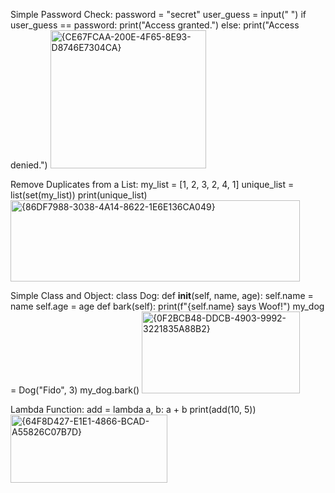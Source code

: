 Simple Password Check:
password = "secret"
user_guess = input(" ")
if user_guess == password:
    print("Access granted.")
else:
    print("Access denied.")
    <img width="249" height="221" alt="{CE67FCAA-200E-4F65-8E93-D8746E7304CA}" src="https://github.com/user-attachments/assets/9cdf9119-4e44-4f51-bdc5-78c7bf8276f2" />

Remove Duplicates from a List:
my_list = [1, 2, 3, 2, 4, 1]
unique_list = list(set(my_list))
print(unique_list)
<img width="463" height="130" alt="{86DF7988-3038-4A14-8622-1E6E136CA049}" src="https://github.com/user-attachments/assets/bdc672b2-7d08-4724-bd11-0a3dfc47c552" />

Simple Class and Object:
class Dog:
    def __init__(self, name, age):
        self.name = name
        self.age = age
    def bark(self):
        print(f"{self.name} says Woof!")
my_dog = Dog("Fido", 3)
my_dog.bark()
<img width="253" height="131" alt="{0F2BCB48-DDCB-4903-9992-3221835A88B2}" src="https://github.com/user-attachments/assets/570b3581-0032-453d-9081-ac822c876b0f" />

Lambda Function:
add = lambda a, b: a + b
print(add(10, 5))
<img width="251" height="109" alt="{64F8D427-E1E1-4866-BCAD-A55826C07B7D}" src="https://github.com/user-attachments/assets/f728d7de-f715-4bf9-b402-5a6ea25b4499" />

